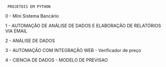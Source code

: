      PROJETOIS EM PYTHON
0 - Mini Sistema Bancário

1 - AUTOMAÇÃO DE ANÁLISE DE DADOS E ELABORAÇÃO DE RELATÓRIOS VIA EMAIL

2 - ANÁLISE DE DADOS

3 - AUTOMAÇÃO COM INTEGRAÇÃO WEB - Verificador de preço

4 - CIENCIA DE DADOS - MODELO DE PREVISAO
